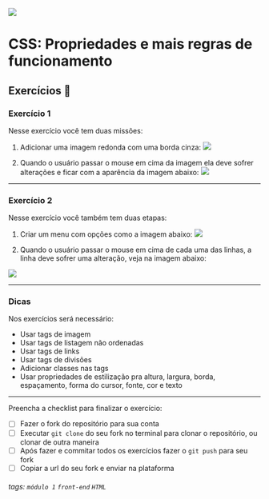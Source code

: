 ![](https://i.imgur.com/xG74tOh.png)

# CSS: Propriedades e mais regras de funcionamento

## Exercícios 🏫


### Exercício 1


Nesse exercício você tem duas missões:

1. Adicionar uma imagem redonda com uma borda cinza:
![](https://i.imgur.com/Pl634cA.png)

2. Quando o usuário passar o mouse em cima da imagem ela deve sofrer alterações e ficar com a aparência da imagem abaixo:
 ![](https://i.imgur.com/S3XulN5.png)


---

### Exercício 2

Nesse exercício você também tem duas etapas:

1. Criar um menu com opções como a imagem abaixo:
![](https://i.imgur.com/DUQrvQs.png)


2. Quando o usuário passar o mouse em cima de cada uma das linhas, a linha deve sofrer uma alteração, veja na imagem abaixo:

![](https://i.imgur.com/8VvYBDi.png)

  
---

### Dicas

Nos exercícios será necessário:

- Usar tags de imagem
- Usar tags de listagem não ordenadas
- Usar tags de links
- Usar tags de divisões
- Adicionar classes nas tags
- Usar propriedades de estilização pra altura, largura, borda,  espaçamento, forma do cursor, fonte, cor e texto
---
   
Preencha a checklist para finalizar o exercício:
-   [ ] Fazer o fork do repositório para sua conta
-   [ ] Executar `git clone` do seu fork no terminal para clonar o repositório, ou clonar de outra maneira
-   [ ] Após fazer e commitar todos os exercícios fazer o `git push` para seu fork
-   [ ] Copiar a url do seu fork e enviar na plataforma

###### tags: `módulo 1` `front-end` `HTML`
